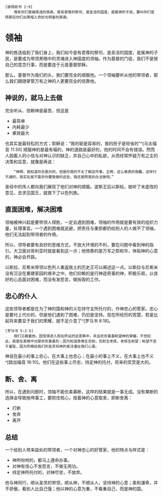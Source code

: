     [彼得前书 2:9]
        惟有你们是被拣选的族类，是有君尊的祭司，是圣洁的国度，是属神的子民，要叫你们宣扬那召你们出黑暗入奇妙光明者的美德。

# 领袖
神的拣选临到了我们身上，我们如今是有君尊的祭司，是圣洁的国度，是属神的子民，是要成为带领黑暗中的灵魂进入神国度的领袖。作为基督的门徒，我们不是按自己的意念行事，而是要连于元首基督耶稣。

那么，基督作为我们的头，我们要完全的顺服他。一个领袖要听从他的带领者，那么我们跟随掌管万有之神的人更要完全的信靠他。

## 神说的，就马上去做

完全听从、信赖神是最苦，但这是

 - 最简单
 - 内耗最少
 - 果效最大

也其实是最轻松的方式；耶稣说：“我的轭是容易的，我的担子是轻省的”^[马太福音 11:30] 顺服神的是最有福的，神的道路是最好的，他的时间不会有错误。然而人因着人的小信与对神认识的缺乏，并自己心中的私欲，从而经常怀疑万有之主的决策和旨意，就像是再说：

        “神啊，我知道你总是对的，但是你真的不太了解这件事。主啊，这么做真的很蠢，这样行不通的，我实在是不喜欢你要我做的这些，我还是照我的办法做吧。”

圣经中的伟人都向我们展现了他们对神的顺服。波斯王后以斯帖，她听了末底改的意见，去求见国王，就救下了以色列族。

## 直面困难，解决困难

领袖被神兴起是要带领人得胜，一定会遇到困难，领袖的作用就是要有效的组织力量，处理事宜。一个遇到困难就逃避，把责任与重担都扔给别人的人做不了领袖，他们无法起到带领者的作用。

所以，领导者要有良好的思维方式，不放大环境的不利，要在问题中看到神的指引。大卫面对哥利亚时就是看到这一点；他倚靠的是万军之耶和华，体贴神的心意的，神必会开路。

以斯拉、尼希米带领以色列人重返故土的历史正可以阐述这一点。以斯拉与尼希米没有沉没在重建家园的艰辛之中，他们仰赖的是行神迹奇事的神，积极乐观，以良好的心态面对困难，而没有发怨言，做拆毁的工作。

## 忠心的仆人

这些领导者都是在为了神的国和神的义在持守主所托付的，作神忠心的管家。忠心是要付上代价的，但是他们遇到了困难，仍旧是坚持。现在所经历的苦楚，若是比起将来要显于我们的荣耀，就不足介意了^[罗马书 8:18]。

    [罗马书 5:2-5]
        我们又藉着他，因信得进入现在所站的这恩典中，并且欢欢喜喜盼望神的荣耀。不但如此，就是在患难中也是欢欢喜喜的；因为知道患难生忍耐，忍耐生老练，老练生盼望；盼望不至于羞耻，因为所赐给我们的圣灵将神的爱浇灌在我们心里。

神说在最小的事上忠心，在大事上也忠心；在最小的事上不义，在大事上也不义^[路加福音 16:10]。他们在这些事上尽忠，持定神的托付，将来的奖赏是大的。

## 断、舍、离

所以，在遇到问题时，领袖不能优柔寡断，这样的结果就是一事无成。没有果断的选择会导致拖垮事工，要抓住核心，按着神的心意取舍，即断舍离：

 - 打断
 - 舍弃
 - 离开

## 总结

一个给别人带来益处的带领者，一个对神忠心的好管家，他的特点与样式是：

 - 神所吩咐的，都马上遵命办事。
 - 对神有信心不发怨言，不做无用功。
 - 持定神所托付的，对神尽忠，不放弃。

他与神同行，顺从圣灵的带领，顺从神，不顺从人，坚持神的心意；柔和谦卑，并不骄傲，看别人比自己强；他以神的心意为重，不看重自己，而是神的国。

<!--
属灵的领导力 神说要做什么就做什么 最苦 最简单 内耗最少 果效最大 最轻省 我的轭是轻省的 觉得神的轭是重的 不相信神 带领者对神绝对相信 以斯帖 神说要做什么他们就马上听

会遇到困难 领袖一定会遇到困难 遇到困难就逃避推脱的人做不了领袖 领袖是看到问题解决他的人

领袖有良好的思维方式 大卫 歌利亚->大-高-盔甲 万军之耶和华 机弦石打印堂 盔甲-重量-摔死 优势->弱势

领袖不看大环境 问题中看见方法 以斯帖-以斯拉-尼希米 领袖->乐观-积极-心态好 不解决问题发怨言 领袖不能发怨言

 - 马上顺服神的命令
 - 不发怨言，不做无用功
 - 坚持，不放弃

听劝 领袖完全顺服神 与圣灵同行 顺从圣灵带领

领袖的特点 读神学就是为了福音 代价 领袖被神兴起带领人得胜 死就死 忠心 领导力 小事忠心大事也要交托 忠心要付代价
-->

<!--
慈不带兵 优柔寡断 什么都不成 无果断-拖垮施工 取舍 抓住核心 保护自己 远离渣人 不要让我们遇见试探 救我们脱离凶恶 沾染邪恶

教-育 教导-养育 洒扫应对进退

断舍离
 - 打断
 - 舍弃
 - 离开

团队合作 以斯贴-末底改 以斯拉-尼希米 团队 与同心的人建立关系 果断与为敌的纠缠 陷在受伤中 消耗领导力和力量 讨好不了任何人 保护自己

不要只看救不了的 要看你能救的

任何人都可以施洗 任何人都可以读神学 坚持神的心意
-->